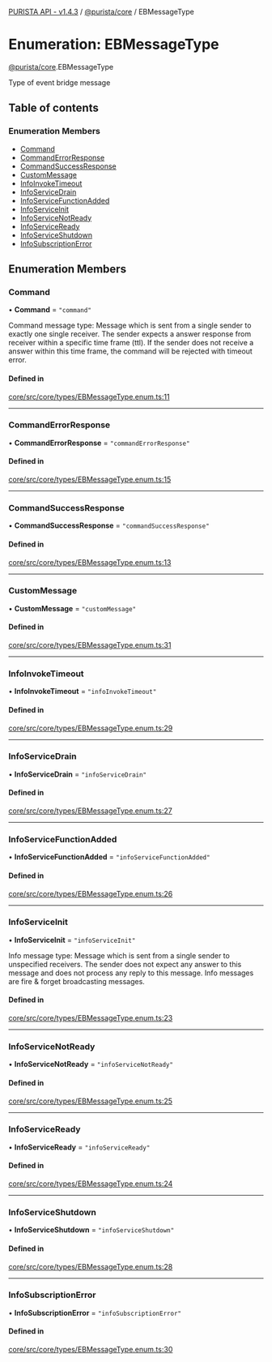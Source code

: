 [PURISTA API - v1.4.3](../README.md) / [@purista/core](../modules/purista_core.md) / EBMessageType

# Enumeration: EBMessageType

[@purista/core](../modules/purista_core.md).EBMessageType

Type of event bridge message

## Table of contents

### Enumeration Members

- [Command](purista_core.EBMessageType.md#command)
- [CommandErrorResponse](purista_core.EBMessageType.md#commanderrorresponse)
- [CommandSuccessResponse](purista_core.EBMessageType.md#commandsuccessresponse)
- [CustomMessage](purista_core.EBMessageType.md#custommessage)
- [InfoInvokeTimeout](purista_core.EBMessageType.md#infoinvoketimeout)
- [InfoServiceDrain](purista_core.EBMessageType.md#infoservicedrain)
- [InfoServiceFunctionAdded](purista_core.EBMessageType.md#infoservicefunctionadded)
- [InfoServiceInit](purista_core.EBMessageType.md#infoserviceinit)
- [InfoServiceNotReady](purista_core.EBMessageType.md#infoservicenotready)
- [InfoServiceReady](purista_core.EBMessageType.md#infoserviceready)
- [InfoServiceShutdown](purista_core.EBMessageType.md#infoserviceshutdown)
- [InfoSubscriptionError](purista_core.EBMessageType.md#infosubscriptionerror)

## Enumeration Members

### Command

• **Command** = ``"command"``

Command message type:
Message which is sent from a single sender to exactly one single receiver.
The sender expects a answer response from receiver within a specific time frame (ttl).
If the sender does not receive a answer within this time frame, the command will be rejected with timeout error.

#### Defined in

[core/src/core/types/EBMessageType.enum.ts:11](https://github.com/sebastianwessel/purista/blob/dc1cd23/packages/core/src/core/types/EBMessageType.enum.ts#L11)

___

### CommandErrorResponse

• **CommandErrorResponse** = ``"commandErrorResponse"``

#### Defined in

[core/src/core/types/EBMessageType.enum.ts:15](https://github.com/sebastianwessel/purista/blob/dc1cd23/packages/core/src/core/types/EBMessageType.enum.ts#L15)

___

### CommandSuccessResponse

• **CommandSuccessResponse** = ``"commandSuccessResponse"``

#### Defined in

[core/src/core/types/EBMessageType.enum.ts:13](https://github.com/sebastianwessel/purista/blob/dc1cd23/packages/core/src/core/types/EBMessageType.enum.ts#L13)

___

### CustomMessage

• **CustomMessage** = ``"customMessage"``

#### Defined in

[core/src/core/types/EBMessageType.enum.ts:31](https://github.com/sebastianwessel/purista/blob/dc1cd23/packages/core/src/core/types/EBMessageType.enum.ts#L31)

___

### InfoInvokeTimeout

• **InfoInvokeTimeout** = ``"infoInvokeTimeout"``

#### Defined in

[core/src/core/types/EBMessageType.enum.ts:29](https://github.com/sebastianwessel/purista/blob/dc1cd23/packages/core/src/core/types/EBMessageType.enum.ts#L29)

___

### InfoServiceDrain

• **InfoServiceDrain** = ``"infoServiceDrain"``

#### Defined in

[core/src/core/types/EBMessageType.enum.ts:27](https://github.com/sebastianwessel/purista/blob/dc1cd23/packages/core/src/core/types/EBMessageType.enum.ts#L27)

___

### InfoServiceFunctionAdded

• **InfoServiceFunctionAdded** = ``"infoServiceFunctionAdded"``

#### Defined in

[core/src/core/types/EBMessageType.enum.ts:26](https://github.com/sebastianwessel/purista/blob/dc1cd23/packages/core/src/core/types/EBMessageType.enum.ts#L26)

___

### InfoServiceInit

• **InfoServiceInit** = ``"infoServiceInit"``

Info message type:
Message which is sent from a single sender to unspecified receivers.
The sender does not expect any answer to this message and does not process any reply to this message.
Info messages are fire & forget broadcasting messages.

#### Defined in

[core/src/core/types/EBMessageType.enum.ts:23](https://github.com/sebastianwessel/purista/blob/dc1cd23/packages/core/src/core/types/EBMessageType.enum.ts#L23)

___

### InfoServiceNotReady

• **InfoServiceNotReady** = ``"infoServiceNotReady"``

#### Defined in

[core/src/core/types/EBMessageType.enum.ts:25](https://github.com/sebastianwessel/purista/blob/dc1cd23/packages/core/src/core/types/EBMessageType.enum.ts#L25)

___

### InfoServiceReady

• **InfoServiceReady** = ``"infoServiceReady"``

#### Defined in

[core/src/core/types/EBMessageType.enum.ts:24](https://github.com/sebastianwessel/purista/blob/dc1cd23/packages/core/src/core/types/EBMessageType.enum.ts#L24)

___

### InfoServiceShutdown

• **InfoServiceShutdown** = ``"infoServiceShutdown"``

#### Defined in

[core/src/core/types/EBMessageType.enum.ts:28](https://github.com/sebastianwessel/purista/blob/dc1cd23/packages/core/src/core/types/EBMessageType.enum.ts#L28)

___

### InfoSubscriptionError

• **InfoSubscriptionError** = ``"infoSubscriptionError"``

#### Defined in

[core/src/core/types/EBMessageType.enum.ts:30](https://github.com/sebastianwessel/purista/blob/dc1cd23/packages/core/src/core/types/EBMessageType.enum.ts#L30)

